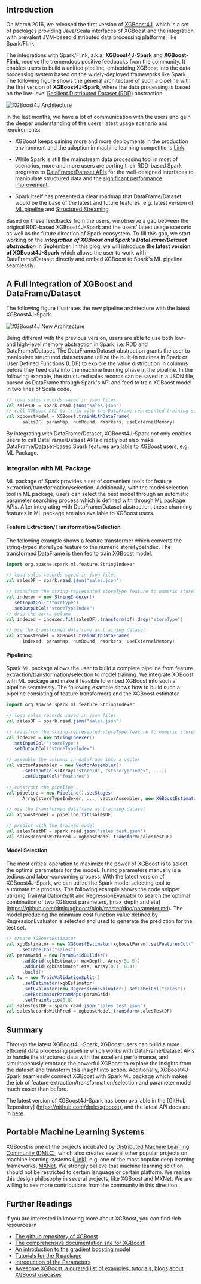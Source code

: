 ## Introduction 

On March 2016, we released the first version of [XGBoost4J](http://dmlc.ml/2016/03/14/xgboost4j-portable-distributed-xgboost-in-spark-flink-and-dataflow.html), which is a set of packages providing Java/Scala interfaces of XGBoost and the integration with prevalent JVM-based distributed data processing platforms, like Spark/Flink. 

The integrations with Spark/Flink, a.k.a. <b>XGBoost4J-Spark</b> and <b>XGBoost-Flink</b>, receive the tremendous positive feedbacks from the community. It enables users to build a unified pipeline, embedding  XGBoost into the data processing system based on the widely-deployed frameworks like Spark. The following figure shows the general architecture of such a pipeline with the first version of <b>XGBoost4J-Spark</b>, where the data processing is based on the low-level [Resilient Distributed Dataset (RDD)](http://spark.apache.org/docs/latest/programming-guide.html#resilient-distributed-datasets-rdds) abstraction.

![XGBoost4J Architecture](https://raw.githubusercontent.com/dmlc/web-data/master/xgboost/unified_pipeline.png)

In the last months, we have a lot of communication with the users and gain the deeper understanding of the users' latest usage scenario and requirements:

* XGBoost keeps gaining more and more deployments in the production environment and the adoption in machine learning competitions [Link](http://datascience.la/xgboost-workshop-and-meetup-talk-with-tianqi-chen/).

* While Spark is still the mainstream data processing tool in most of scenarios, more and more users are porting their RDD-based Spark programs to [DataFrame/Dataset APIs](http://spark.apache.org/docs/latest/sql-programming-guide.html) for the well-designed interfaces to manipulate structured data and the [significant performance improvement](https://databricks.com/blog/2016/07/26/introducing-apache-spark-2-0.html).

* Spark itself has presented a clear roadmap that DataFrame/Dataset would be the base of the latest and future features, e.g. latest version of [ML pipeline](http://spark.apache.org/docs/latest/ml-guide.html) and [Structured Streaming](http://spark.apache.org/docs/latest/structured-streaming-programming-guide.html). 

Based on these feedbacks from the users, we observe a gap between the original RDD-based XGBoost4J-Spark and the users' latest usage scenario as well as the future direction of Spark ecosystem. To fill this gap, we start working on the <b><i>integration of XGBoost and Spark's DataFrame/Dataset abstraction</i></b> in September. In this blog, we will introduce <b>the latest version of XGBoost4J-Spark</b> which allows the user to work with DataFrame/Dataset directly and embed XGBoost to Spark's ML pipeline seamlessly. 


## A Full Integration of XGBoost and DataFrame/Dataset

The following figure illustrates the new pipeline architecture with the latest XGBoost4J-Spark. 

![XGBoost4J New Architecture](https://raw.githubusercontent.com/dmlc/web-data/master/xgboost/unified_pipeline_new.png)

Being different with the previous version, users are able to use both low- and high-level memory abstraction in Spark, i.e. RDD and DataFrame/Dataset. The DataFrame/Dataset abstraction grants the user to manipulate structured datasets and utilize the built-in routines in Spark or User Defined Functions (UDF) to explore the value distribution in columns before they feed data into the machine learning phase in the pipeline. In the following example, the structured sales records can be saved in a JSON file, parsed as DataFrame through Spark's API and feed to train XGBoost model in two lines of Scala code.

```scala
// load sales records saved in json files
val salesDF = spark.read.json("sales.json")
// call XGBoost API to train with the DataFrame-represented training set
val xgboostModel = XGBoost.trainWithDataFrame(
      salesDF, paramMap, numRound, nWorkers, useExternalMemory)
```

By integrating with DataFrame/Dataset, XGBoost4J-Spark not only enables users to call DataFrame/Dataset APIs directly but also make  DataFrame/Dataset-based Spark features available to XGBoost users, e.g. ML Package.

### Integration with ML Package

ML package of Spark provides a set of convenient tools for feature extraction/transformation/selection. Additionally, with the model selection tool in ML package, users can select the best model through an automatic parameter searching process which is defined with through ML package APIs. After integrating with DataFrame/Dataset abstraction, these charming features in ML package are also available to XGBoost users.

#### Feature Extraction/Transformation/Selection

The following example shows a feature transformer which converts the string-typed storeType feature to the numeric storeTypeIndex. The transformed DataFrame is then fed to train XGBoost model.

```scala
import org.apache.spark.ml.feature.StringIndexer

// load sales records saved in json files
val salesDF = spark.read.json("sales.json")

// transfrom the string-represented storeType feature to numeric storeTypeIndex
val indexer = new StringIndexer()
  .setInputCol("storeType")
  .setOutputCol("storeTypeIndex")
// drop the extra column
val indexed = indexer.fit(salesDF).transform(df).drop("storeType")

// use the transformed dataframe as training dataset
val xgboostModel = XGBoost.trainWithDataFrame(
      indexed, paramMap, numRound, nWorkers, useExternalMemory)
```

#### Pipelining

Spark ML package allows the user to build a complete pipeline from feature extraction/transformation/selection to model training. We integrate XGBoost with ML package and make it feasible to embed XGBoost into such a pipeline seamlessly. The following example shows how to build such a pipeline consisting of feature transformers and the XGBoost estimator.

```scala
import org.apache.spark.ml.feature.StringIndexer

// load sales records saved in json files
val salesDF = spark.read.json("sales.json")

// transfrom the string-represented storeType feature to numeric storeTypeIndex
val indexer = new StringIndexer()
  .setInputCol("storeType")
  .setOutputCol("storeTypeIndex")

// assemble the columns in dataframe into a vector
val vectorAssembler = new VectorAssembler()
      .setInputCols(Array("storeId", "storeTypeIndex", ...))
      .setOutputCol("features")

// construct the pipeline       
val pipeline = new Pipeline().setStages(
      Array(storeTypeIndexer, ..., vectorAssembler, new XGBoostEstimator(Map[String, Any]("num_rounds" -> 100)))

// use the transformed dataframe as training dataset
val xgboostModel = pipeline.fit(salesDF)

// predict with the trained model
val salesTestDF = spark.read.json("sales_test.json")
val salesRecordsWithPred = xgboostModel.transform(salesTestDF)

```

#### Model Selection

The most critical operation to maximize the power of XGBoost is to select the optimal parameters for the model. Tuning parameters manually is a tedious and labor-consuming process. With the latest version of XGBoost4J-Spark, we can utilize the Spark model selecting tool to automate this process. The following example shows the code snippet utilizing [TrainValidationSplit](http://spark.apache.org/docs/latest/api/scala/index.html#org.apache.spark.ml.tuning.TrainValidationSplit) and [RegressionEvaluator](http://spark.apache.org/docs/latest/api/scala/index.html#org.apache.spark.ml.evaluation.RegressionEvaluator) to search the optimal combination of two XGBoost parameters, [max_depth and eta] (https://github.com/dmlc/xgboost/blob/master/doc/parameter.md). The model producing the minimum cost function value defined by RegressionEvaluator is selected and used to generate the prediction for the test set.

```scala
// create XGBoostEstimator 
val xgbEstimator = new XGBoostEstimator(xgboostParam).setFeaturesCol("features").
      setLabelCol("sales")
val paramGrid = new ParamGridBuilder()
      .addGrid(xgbEstimator.maxDepth, Array(5, 6))
      .addGrid(xgbEstimator.eta, Array(0.1, 0.4))
      .build()
val tv = new TrainValidationSplit()
      .setEstimator(xgbEstimator)
      .setEvaluator(new RegressionEvaluator().setLabelCol("sales"))
      .setEstimatorParamMaps(paramGrid)
      .setTrainRatio(0.8)  
val salesTestDF = spark.read.json("sales_test.json")
val salesRecordsWithPred = xgboostModel.transform(salesTestDF)
```

## Summary

Through the latest XGBoost4J-Spark, XGBoost users can build a more efficient data processing pipeline which works with DataFrame/Dataset APIs to handle the structured data with the excellent performance, and simultaneously embrace the powerful XGBoost to explore the insights from the dataset and transform this insight into action. Additionally, XGBoost4J-Spark seamlessly connect XGBoost with Spark ML package which makes the job of feature extraction/transformation/selection and parameter model much easier than before.

The latest version of XGBoost4J-Spark has been available in the [GitHub Repository] (https://github.com/dmlc/xgboost), and the latest API docs are in [here](http://xgboost.readthedocs.io/en/latest/jvm/index.html).


## Portable Machine Learning Systems

XGBoost is one of the projects incubated by [Distributed Machine Learning Community (DMLC)](http://dmlc.ml/), which also creates several other popular projects on machine learning systems ([Link](https://github.com/dmlc/)), e.g. one of the most popular deep learning frameworks, [MXNet](http://mxnet.io/). We strongly believe that machine learning solution should not be restricted to certain language or certain platform. We realize this design philosophy in several projects, like XGBoost and MXNet. We are willing to see more contributions from the community in this direction.


## Further Readings

If you are interested in knowing more about XGBoost, you can find rich resources in

- [The github repository of XGBoost](https://github.com/dmlc/xgboost)
- [The comprehensive documentation site for XGBoostl](http://xgboost.readthedocs.org/en/latest/index.html)
- [An introduction to the gradient boosting model](http://xgboost.readthedocs.org/en/latest/model.html)
- [Tutorials for the R package](xgboost.readthedocs.org/en/latest/R-package/index.html)
- [Introduction of the Parameters](http://xgboost.readthedocs.org/en/latest/parameter.html)
- [Awesome XGBoost, a curated list of examples, tutorials, blogs about XGBoost usecases](https://github.com/dmlc/xgboost/tree/master/demo)


